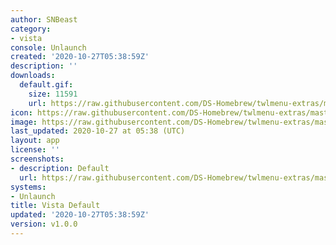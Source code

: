 ```yaml
---
author: SNBeast
category:
- vista
console: Unlaunch
created: '2020-10-27T05:38:59Z'
description: ''
downloads:
  default.gif:
    size: 11591
    url: https://raw.githubusercontent.com/DS-Homebrew/twlmenu-extras/master/_nds/TWiLightMenu/unlaunch/backgrounds/default.gif
icon: https://raw.githubusercontent.com/DS-Homebrew/twlmenu-extras/master/_nds/TWiLightMenu/unlaunch/backgrounds/default.gif
image: https://raw.githubusercontent.com/DS-Homebrew/twlmenu-extras/master/_nds/TWiLightMenu/unlaunch/backgrounds/default.gif
last_updated: 2020-10-27 at 05:38 (UTC)
layout: app
license: ''
screenshots:
- description: Default
  url: https://raw.githubusercontent.com/DS-Homebrew/twlmenu-extras/master/_nds/TWiLightMenu/unlaunch/backgrounds/default.gif
systems:
- Unlaunch
title: Vista Default
updated: '2020-10-27T05:38:59Z'
version: v1.0.0
---
```

